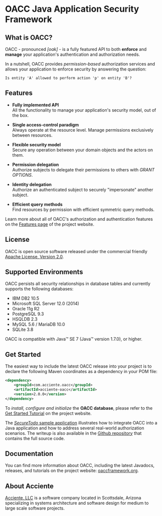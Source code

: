 OACC Java Application Security Framework
========================================

## What is OACC?

OACC - pronounced _[oak]_ - is a fully featured API to both **enforce** and **manage** your application's authentication and authorization needs.

In a nutshell, OACC provides _permission-based_ authorization services and allows your application to enforce security by answering the question:

    Is entity 'A' allowed to perform action 'p' on entity 'B'?

## Features

- **Fully implemented API**  
All the functionality to manage your application's security model, out of the box.

- **Single access-control paradigm**  
Always operate at the resource level. Manage permissions exclusively between resources.

- **Flexible security model**  
Secure any operation between your domain objects and the actors on them.

- **Permission delegation**  
Authorize subjects to delegate their permissions to others with _GRANT OPTIONS_.

- **Identity delegation**  
Authorize an authenticated subject to securely "impersonate" another subject.

- **Efficient query methods**  
Find resources by permission with efficient symmetric query methods.

Learn more about all of OACC's authorization and authentication features on the [Features page](http://oaccframework.org/oacc-features.html) of the project website.

## License

OACC is open source software released under the commercial friendly [Apache License, Version 2.0](http://www.apache.org/licenses/LICENSE-2.0).

## Supported Environments

OACC persists all security relationships in database tables and currently supports the following databases:

- IBM DB2 10.5
- Microsoft SQL Server 12.0 (2014)
- Oracle 11g R2
- PostgreSQL 9.3
- HSQLDB 2.3
- MySQL 5.6 / MariaDB 10.0
- SQLite 3.8

OACC is compatible with Java&#8482; SE 7 (Java&#8482; version 1.7.0), or higher.

## Get Started

The easiest way to include the latest OACC release into your project is to declare the following Maven coordinates as a dependency in your POM file:

```xml
<dependency>
    <groupId>com.acciente.oacc</groupId>
    <artifactId>acciente-oacc</artifactId>
    <version>2.0.0</version>
</dependency>
```

To _install, configure and initialize_ the **OACC database**, please refer to the [Get Started Tutorial](http://oaccframework.org/getting-started-tutorial.html) on the project website.

The [_SecureTodo_ sample application](http://oaccframework.org/secure-todo-example.html) illustrates how to integrate OACC into a Java application and how to address several real-world authorization scenarios. The writeup is also available in the [Github repository](https://github.com/acciente/oacc-example-securetodo) that contains the full source code.

## Documentation

You can find more information about OACC, including the latest Javadocs, releases, and tutorials on the project website:
[oaccframework.org](http://oaccframework.org).

## About Acciente

[Acciente, LLC](http://www.acciente.com) is a software company located in Scottsdale, Arizona specializing in systems architecture and software design for medium to large scale software projects.
